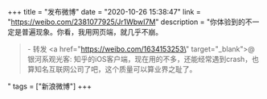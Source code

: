 +++
title = "发布微博"
date = "2020-10-26 15:38:47"
link = "https://weibo.com/2381077925/Jr1WbwI7M"
description = "你体验到的不一定是普遍现象。你看，我用网页端，就几乎不崩。<br><blockquote> - 转发 <a href=\"https://weibo.com/1634153253\" target=\"_blank\">@银河系观光客</a>: 知乎的iOS客户端，现在用的不多，还能经常遇到crash，也算知名互联网公司了吧，这个质量可以算业界之耻了。 </blockquote>"
tags = ["新浪微博"]
+++
